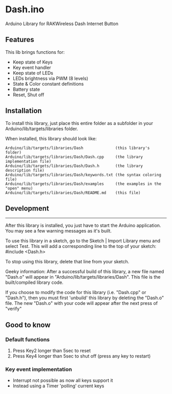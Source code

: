 # Dash.ino
Arduino Library for RAKWireless Dash Internet Button

## Features

This lib brings functions for:
 - Keep state of Keys
 - Key event handler
 - Keep state of LEDs
 - LEDs brightness via PWM (8 levels)
 - State & Color constant definitions
 - Battery state
 - Reset, Shut off

## Installation

To install this library, just place this entire folder as a subfolder in your
Arduino/lib/targets/libraries folder.

When installed, this library should look like:

```
Arduino/lib/targets/libraries/Dash              (this library's folder)
Arduino/lib/targets/libraries/Dash/Dash.cpp     (the library implementation file)
Arduino/lib/targets/libraries/Dash/Dash.h       (the library description file)
Arduino/lib/targets/libraries/Dash/keywords.txt (the syntax coloring file)
Arduino/lib/targets/libraries/Dash/examples     (the examples in the "open" menu)
Arduino/lib/targets/libraries/Dash/README.md    (this file)
```

## Development
--------------------------------------------------------------------------------

After this library is installed, you just have to start the Arduino application.
You may see a few warning messages as it's built.

To use this library in a sketch, go to the Sketch | Import Library menu and
select Test.  This will add a corresponding line to the top of your sketch:
#include <Dash.h>

To stop using this library, delete that line from your sketch.

Geeky information:
After a successful build of this library, a new file named "Dash.o" will appear
in "Arduino/lib/targets/libraries/Dash". This file is the built/compiled library
code.

If you choose to modify the code for this library (i.e. "Dash.cpp" or "Dash.h"),
then you must first 'unbuild' this library by deleting the "Dash.o" file. The
new "Dash.o" with your code will appear after the next press of "verify"


## Good to know

### Default functions
  1. Press Key2 longer than 5sec to reset
  2. Press Key4 longer than 5sec to shut off (press any key to restart)

### Key event implementation
- Interrupt not possible as now all keys support it
- Instead using a Timer 'polling' current keys
